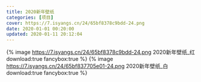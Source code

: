 ```yaml
---
title: 2020新年壁纸
categories: [项目]
cover: https://7.isyangs.cn/24/65bf8378c9bdd-24.png
date: 2020-01-01 00:20:00
updated: 2020-01-11 20:12:04
---
```


{% image https://7.isyangs.cn/24/65bf8378c9bdd-24.png 2020新年壁纸_红 download:true fancybox:true %}
{% image https://7.isyangs.cn/24/65bf837705e01-24.png 2020新年壁纸_白 download:true fancybox:true %}
